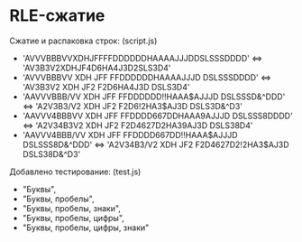 # RLE-сжатие

Сжатие и распаковка строк: (script.js)

* 'AVVVBBBVVXDHJFFFFDDDDDDHAAAAJJJDDSLSSSDDDD' <=> 'AV3B3V2XDHJF4D6HA4J3D2SLS3D4'
* 'AVVVBBBVV XDH JFF FFDDDDDDHAAAAJJJD DSLSSSDDDD' <=> 'AV3B3V2 XDH JF2 F2D6HA4J3D DSLS3D4'
* 'AAVVVBBB/VV XDH JFF FFDDDDDD!!HAAA$AJJJD DSLSSSD&^DDD' <=> 'A2V3B3/V2 XDH JF2 F2D6!2HA3$AJ3D DSLS3D&^D3'
* 'AAVVV4BBBVV XDH JFF FFDDDD667DDHAAA9AJJJD DSLSSS8DDDD' <=> 'A2V34B3V2 XDH JF2 F2D4627D2HA39AJ3D DSLS38D4'
* 'AAVVV4BBB/VV XDH JFF FFDDDD667DD!!HAAA$AJJJD DSLSSS8D&^DDD' <=> 'A2V34B3/V2 XDH JF2 F2D4627D2!2HA3$AJ3D DSLS38D&^D3'

Добавлено тестирование: (test.js)

* "Буквы",
* "Буквы, пробелы",
* "Буквы, пробелы, знаки",
* "Буквы, пробелы, цифры",
* "Буквы, пробелы, цифры, знаки"
